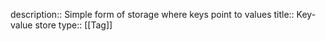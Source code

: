 description:: Simple form of storage where keys point to values
title:: Key-value store
type:: [[Tag]]

